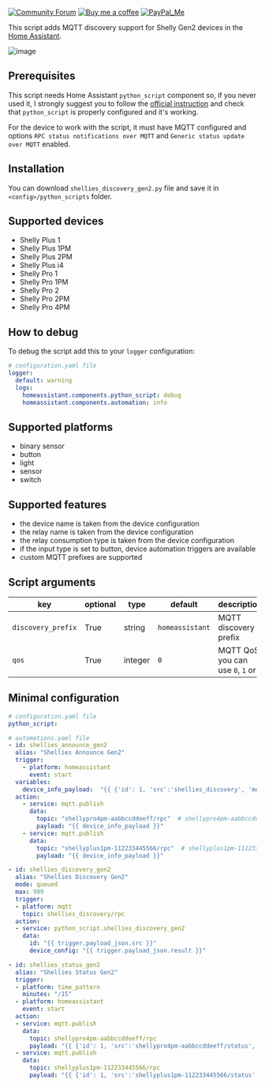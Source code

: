 [![Community Forum][forum-shield]][forum]  [![Buy me a coffee][buy-me-a-coffee-shield]][buy-me-a-coffee]  [![PayPal_Me][paypal-me-shield]][paypal-me]

This script adds MQTT discovery support for Shelly Gen2 devices in the [Home Assistant](https://home-assistant.io/).

![image](https://user-images.githubusercontent.com/478555/151659044-47afc47e-5235-42e9-bd2c-007cf7a8de90.png)

## Prerequisites

This script needs Home Assistant `python_script` component so, if you never used it, I strongly suggest you to follow the [official instruction](https://www.home-assistant.io/integrations/python_script#writing-your-first-script) and check that `python_script` is properly configured and it's working.

For the device to work with the script, it must have MQTT configured and options `RPC status notifications over MQTT` and `Generic status update over MQTT` enabled.

## Installation

You can download `shellies_discovery_gen2.py` file and save it in `<config>/python_scripts` folder.

## Supported devices

- Shelly Plus 1
- Shelly Plus 1PM
- Shelly Plus 2PM
- Shelly Plus i4
- Shelly Pro 1
- Shelly Pro 1PM
- Shelly Pro 2
- Shelly Pro 2PM
- Shelly Pro 4PM

## How to debug

To debug the script add this to your `logger` configuration:

```yaml
# configuration.yaml file
logger:
  default: warning
  logs:
    homeassistant.components.python_script: debug
    homeassistant.components.automation: info
```

## Supported platforms

- binary sensor
- button
- light
- sensor
- switch

## Supported features

- the device name is taken from the device configuration
- the relay name is taken from the device configuration
- the relay consumption type is taken from the device configuration
- if the input type is set to button, device automation triggers are available
- custom MQTT prefixes are supported

## Script arguments

key | optional | type | default | description
-- | -- | -- | -- | --
`discovery_prefix` | True | string | `homeassistant` | MQTT discovery prefix
`qos` | True | integer | `0` | MQTT QoS, you can use `0`, `1` or `2`

## Minimal configuration

```yaml
# configuration.yaml file
python_script:

# automations.yaml file
- id: shellies_announce_gen2
  alias: "Shellies Announce Gen2"
  trigger:
    - platform: homeassistant
      event: start
  variables:
    device_info_payload:  "{{ {'id': 1, 'src':'shellies_discovery', 'method':'Shelly.GetConfig'} | to_json }}"
  action:
    - service: mqtt.publish
      data:
        topic: "shellypro4pm-aabbccddeeff/rpc"  # shellypro4pm-aabbccddeeff is a device ID
        payload: "{{ device_info_payload }}"
    - service: mqtt.publish
      data:
        topic: "shellyplus1pm-112233445566/rpc"  # shellyplus1pm-112233445566 is a device ID
        payload: "{{ device_info_payload }}"

- id: shellies_discovery_gen2
  alias: "Shellies Discovery Gen2"
  mode: queued
  max: 999
  trigger:
  - platform: mqtt
    topic: shellies_discovery/rpc
  action:
  - service: python_script.shellies_discovery_gen2
    data:
      id: "{{ trigger.payload_json.src }}"
      device_config: "{{ trigger.payload_json.result }}"

- id: shellies_status_gen2
  alias: "Shellies Status Gen2"
  trigger:
  - platform: time_pattern
    minutes: "/15"
  - platform: homeassistant
    event: start
  action:
  - service: mqtt.publish
    data:
      topic: shellypro4pm-aabbccddeeff/rpc
      payload: "{{ {'id': 1, 'src':'shellypro4pm-aabbccddeeff/status', 'method':'Shelly.GetStatus'} | to_json }}"  # shellypro4pm-aabbccddeeff is a device ID
  - service: mqtt.publish
    data:
      topic: shellyplus1pm-112233445566/rpc
      payload: "{{ {'id': 1, 'src':'shellyplus1pm-112233445566/status', 'method':'Shelly.GetStatus'} | to_json }}"  # shellyplus1pm-112233445566 is a device ID
```

[forum]: https://community.home-assistant.io/t/shellies-discovery-gen2-script/384479
[forum-shield]: https://img.shields.io/badge/community-forum-brightgreen.svg?style=popout
[buy-me-a-coffee-shield]: https://img.shields.io/static/v1.svg?label=%20&message=Buy%20me%20a%20coffee&color=6f4e37&logo=buy%20me%20a%20coffee&logoColor=white
[buy-me-a-coffee]: https://www.buymeacoffee.com/QnLdxeaqO
[paypal-me-shield]: https://img.shields.io/static/v1.svg?label=%20&message=PayPal.Me&logo=paypal
[paypal-me]: https://www.paypal.me/bieniu79
